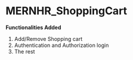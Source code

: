 # MERNHR_ShoppingCart

**Functionalities Added**

1. Add/Remove Shopping cart
2. Authentication and Authorization login
3. The rest
